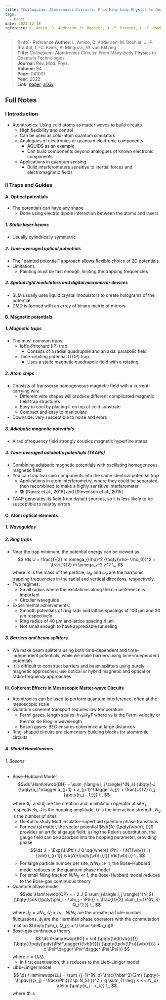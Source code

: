 ```yaml
---
title: "Colloquium: Atomtronics Circuits: From Many-body Physics to Quantum Technologies"
tags:
  - paper
date: 2023-12-18
reference: L. Amico, D. Anderson, M. Boshier, J.-P. Brantut, L.-C. Kwek, A. Minguzzi, W. von Klitzing. Rev. Mod. Phys. 94, 041001 (2022).
---
```


> [!info]- Reference
> **Author:** L. Amico, D. Anderson, M. Boshier, J.-P. Brantut, L.-C. Kwek, A. Minguzzi, W. von Klitzing<br> 
> **Title:** *Colloquium*: Atomtronics Circuits: From Many-body Physics to Quantum Technologies<br>
> **Journal:** Rev. Mod. Phys.<br>
> **Volume:** 94<br>
> **Page:** 041001<br>
> **Year:** 2022<br>
> **Link:** [paper](https://journals.aps.org/rmp/abstract/10.1103/RevModPhys.94.041001), [arXiv](https://arxiv.org/abs/2107.08561) 

## Full Notes
### I Introduction
- Atomtronics: Using cold atoms as matter waves to build circuits
	- High flexibility and control 
	- Can be used as cold-atom quantum simulators 
	- Analogues of electronics or quantum electronic components
		- AQUIDS as an example
		- Can build components beyond analogues of known electronic components 
	- Applications in quantum sensing 
		- Build interferometers sensitive to inertial forces and electromagnetic fields 
### II Traps and Guides
#### A. Optical potentials
- The potentials can have any shape 
	- Done using electric dipole interaction between the atoms and lasers
##### 1. Static laser beams
- Usually cylindrically symmetric 
##### 2. Time-averaged optical potentials
- The "painted potential" approach allows flexible choice of 2D potentials
- Limitations
	- Painting must be fast enough, limiting the trapping frequencies 
##### 3. Spatial light modulators and digital micromirror devices 
- SLM usually uses liquid crystal modulators to create holograms of the potential 
- DMD is formed with an array of binary matrix of mirrors 
#### B. Magnetic potentials
##### 1. Magnetic traps
- The most common traps:
	- Ioffe-Pritchard (IP) trap
		- Consists of a radial quadrupole and an axial parabolic field 
	- Time-orbiting potential (TOP) trap
		- Uses a static magnetic quadrupole field with a rotating
##### 2. Atom chips
- Consists of transverse homogeneous magnetic field with a current-carrying wire
	- Different wire shapes will produce different complicated magnetic field trap structures 
	- Easy to cool by placing it on top of cold substrate
	- Compact and easy to manipulate
- Downside: very susceptible to noise and erors
##### 3. Adiabatic magnetic potentials
- A radiofrequency field strongly couples magnetic hyperfine states
##### 4. Time-averaged adiabatic potentials (TAAPs)
- Combining adiabatic magnetic potentials with oscillating homogeneous magnetic field
- You can trap two spin components into the same identical potential trap
	- Applications in atom interferometry, where they could be separated, then recombined to make a highly sensitive interferometer 
	- 📚 [Navez et al., 2016] and [Stevenson et al., 2015] 
- TAAP generates its field from distant sources, so it is less likely to be susceptible to nearby errors
#### C. Atom optical elements
##### 1. Waveguides 
##### 2. Ring traps
- Near the trap minimum, the potential energy can be viewed as $$ \ds U = \frac{1}{2} m \omega_{\rho}^2 {\pqty{\rho- \rho_0}}^2 + \frac{1}{2} m \omega_z^2 z^2 \,, $$where $m$ is the mass of the particle, $\omega_{\rho}$ and $\omega_z$ are the harmonic trapping frequencies in the radial and vertical directions, respectively. 
- Two regimes:
	- Small radius where the excitations along the circumference is important
	- Circular waveguide 
- Experimental achievements:
	- Smooth potentials of ring radii and lattice spacings of 100 $\mathrm{\mu m}$ and 30 $\mathrm{\mu m}$ respectively
	- Ring radius of 40 $\mathrm{\mu m}$ and lattice spacing 4 $\mathrm{\mu m}$ 
	- Not small enough to have appreciable tunneling 
##### 3. Barriers and beam splitters
- We make beam splitters using both time-dependent and time-independent potentials, while we make barriers using time-independent potentials 
- It is difficult to construct barriers and beam splitters using purely magnetic approaches; use optical or hybrid magnetic and optical or radio-frequency approaches 
#### III. Coherent Effects in Mesoscopic Matter-wave Circuits 
- Atomtronics can be used to perform quantum interference, often at the mesoscopic scale 
- Quantum coherent transport requires low temperature
	- Fermi gases, length scales: $\hbar v_F/k_B T$ where $v_F$ is the Fermi velocity or thermal de Broglie wavelength
	- Boson gases: BEC ensures coherence at large distances  
- Ring-shaped circuits are elementary building blocks for atomtronic circuits 
##### A. Model Hamiltonians
###### 1. Bosons
- Bose–Hubbard Model $$\ds \Ham\rewop{BH} = \sum_{\langle i, j \rangle}^{N_s} {\bqty{-J {\pqty{a_j^\dagger a_{j+1} + a_{j+1}^\dagger a_j}} + \frac{U}{2} n_j {\pqty{n_j - 1}}}} \,, $$where $a_j^\dagger$ and $a_j$ are the creation and annihilation operator at site $j$, respectively, $J$ is the hopping amplitude, $U$ is the interaction strength, $N_S$ is the number of sites 
	- Useful to study Mott insulator–superfluid quantum phase transitions
	- For neutral matter, the vector potential $\vb{A} {\pqty{\vb{x}, t}}$ provides an artificial gauge field; using the Peierls substitution, the gauge field can be absorbed into the hopping parameter, providing phase $$\ds J = \Exp{\I \Phi} J_0 \qq{where} \Phi = \INT{\vb{r}_i}{\vb{r}_{i+1}} \vb{A}{\pqty{\vb{r},t}} \dd{\vb{r}} \,. $$
	- For large particle number per site, $N/N_S \gg 1$, the Bose–Hubbard model reduces to the quantum phase model
	- For small filling fraction $N / N_S \ll 1$, the Bose-Hubbard model reduces to the Bose-gas continuous theory
- Quantum phase model $$\ds \Ham\rewop{QP} = - 2 J_E \sum_{\langle i, j \rangle}^{N_S} {\bqty{\cos {\pqty{\phi_i - \phi_j - \Phi}} + \frac{U}{2} \sum_{j=1}^{N_S} Q_j^2 }} \,, $$where  $J_E = J N_S$, $Q_j = n_j - N/N_S$ are the on-site particle-number fluctuations, $\phi_j$ are the Hermitian phase operators with the commutation relation ${\bqty{\phi_i, Q_j}} = \I \hbar \delta_{ij}$.   
- Bose-gas continuous theory $$ \ds \Ham\rewop{BG} = \int {\pqty{\dd{\vb{r}}}} {\bqty{{\pqty{\pdv{\Psi^\dagger}{\vb{r}}}} {\pqty{\pdv{\Psi}{\vb{r}}}} + c \Psi^\dagger \Psi^\dagger \Psi \Psi }} $$ where $c = U / t \Delta$. 
	- In first quantisation, this reduces to the Lieb–Liniger model
- Libb–Liniger model $$ \ds \Ham\rewop{LL} = \sum_{j=1}^{N_p} \frac{\hbar^2}{2m} {\pqty{-\I \pdv{}{x_j} - \frac{\Phi}{2 \pi N_S} }}^2 + g  \sum_{1 \leq j < k < N_p} \delta {\pqty{x_j - x_k}} \,, $$ where $\Phi$ is 
